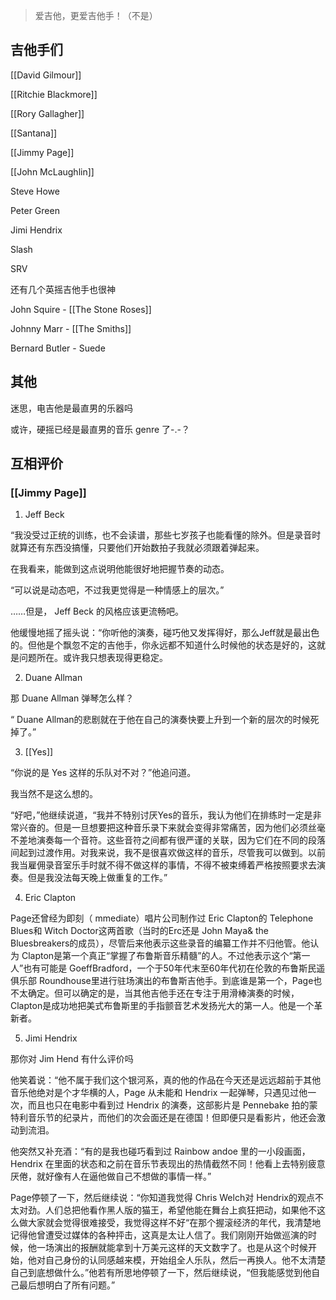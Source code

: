 ---
---

> 爱吉他，更爱吉他手！（不是）

## 吉他手们

[[David Gilmour]]

[[Ritchie Blackmore]]

[[Rory Gallagher]]

[[Santana]]

[[Jimmy Page]]

[[John McLaughlin]]

Steve Howe

Peter Green

Jimi Hendrix

Slash

SRV

还有几个英摇吉他手也很神

John Squire - [[The Stone Roses]]

Johnny Marr - [[The Smiths]]

Bernard Butler - Suede



## 其他

迷思，电吉他是最直男的乐器吗

或许，硬摇已经是最直男的音乐 genre 了-.-？

## 互相评价

### [[Jimmy Page]]

1. Jeff Beck

“我没受过正统的训练，也不会读谱，那些七岁孩子也能看懂的除外。但是录音时就算还有东西没搞懂，只要他们开始数拍子我就必须跟着弹起来。

在我看来，能做到这点说明他能很好地把握节奏的动态。

“可以说是动态吧，不过我更觉得是一种情感上的层次。”

……但是， Jeff Beck 的风格应该更流畅吧。

他缓慢地摇了摇头说：“你听他的演奏，碰巧他又发挥得好，那么Jeff就是最出色的。但他是个飘忽不定的吉他手，你永远都不知道什么时候他的状态是好的，这就是问题所在。或许我只想表现得更稳定。

2. Duane Allman

那 Duane Allman 弹琴怎么样？

“ Duane Allman的悲剧就在于他在自己的演奏快要上升到一个新的层次的时候死掉了。”
 
3. [[Yes]]

“你说的是 Yes 这样的乐队对不对？”他追问道。

我当然不是这么想的。

“好吧，”他继续说道，“我并不特别讨厌Yes的音乐，我认为他们在排练时一定是非常兴奋的。但是一旦想要把这种音乐录下来就会变得非常痛苦，因为他们必须丝毫不差地演奏每一个音符。这些音符之间都有很严谨的关联，因为它们在不同的段落间起到过渡作用。对我来说，我不是很喜欢做这样的音乐，尽管我可以做到。以前我当雇佣录音室乐手时就不得不做这样的事情，不得不被束缚着严格按照要求去演奏。但是我没法每天晚上做重复的工作。”

4. Eric Clapton

Page还曾经为即刻（ mmediate）唱片公司制作过 Eric Clapton的 Telephone Blues和 Witch Doctor这两首歌（当时的Erc还是 John Maya& the Bluesbreakers的成员），尽管后来他表示这些录音的编纂工作并不归他管。他认为 Clapton是第一个真正“掌握了布鲁斯音乐精髓”的人。不过他表示这个“第一人”也有可能是 GoeffBradford，一个于50年代末至60年代初在伦敦的布鲁斯民遥俱乐部 Roundhouse里进行驻场演出的布鲁斯吉他手。到底谁是第一个，Page也不太确定。但可以确定的是，当其他吉他手还在专注于用滑棒演奏的时候， Clapton是成功地把美式布鲁斯里的手指颤音艺术发扬光大的第一人。他是一个革新者。

5. Jimi Hendrix

那你对 Jim Hend 有什么评价吗

他笑着说：“他不属于我们这个银河系，真的他的作品在今天还是远远超前于其他音乐他绝对是个才华横的人，Page 从未能和 Hendrix 一起弹琴，只遇见过他一次，而且也只在电影中看到过 Hendrix 的演奏，这部影片是 Pennebake 拍的蒙特利音乐节的纪录片，而他们的次会面还是在德国！但即便只是看影片，他还会激动到流泪。

他突然又补充酒：“有的是我也碰巧看到过 Rainbow andoe 里的一小段画面，Hendrix 在里面的状态和之前在音乐节表现出的热情截然不同！他看上去特别疲意厌倦，就好像有人在逼他做自己不想做的事情一样。”

Page停顿了一下，然后继续说：“你知道我觉得 Chris Welch对 Hendrix的观点不太对劲。人们总把他看作黑人版的猫王，希望他能在舞台上疯狂把动，如果他不这么做大家就会觉得很难接受，我觉得这样不好“在那个握滚经济的年代，我清楚地记得他曾遭受过媒体的各种抨击，这真是太让人信了。我们刚刚开始做巡演的时候，他一场演出的报酬就能拿到十万美元这样的天文数字了。也是从这个时候开始，他对自己身份的认同感越来模，开始组全人乐队，然后一再换人。他不太清楚自己到底想做什么。”他若有所思地停顿了一下，然后继续说，“但我能感觉到他自己最后想明白了所有问题。”
